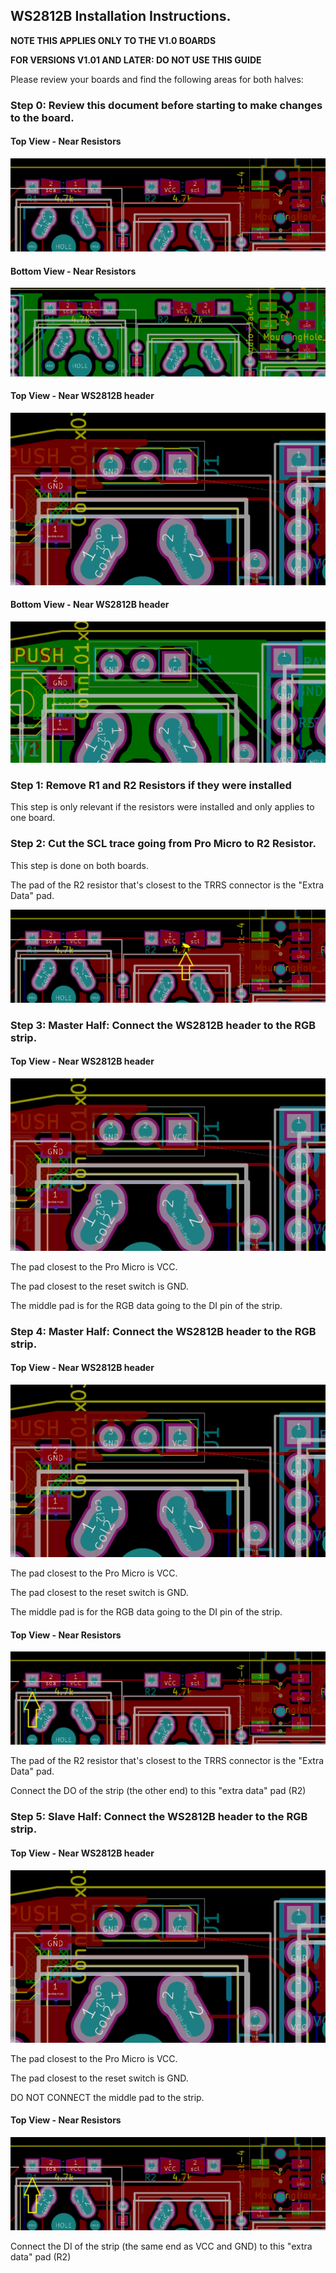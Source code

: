 ## WS2812B Installation Instructions.
**NOTE THIS APPLIES ONLY TO THE V1.0 BOARDS**

**FOR VERSIONS V1.01 AND LATER: DO NOT USE THIS GUIDE** 

Please review your boards and find the following areas for both halves:
### Step 0: Review this document before starting to make changes to the board.

#### Top View - Near Resistors

![I2CRT](/images/I2C%20Resistors.V1.00%20Top.PNG)

#### Bottom View - Near Resistors

![I2CRB](/images/I2C%20Resistors.V1.00%20Bottom.PNG)

#### Top View - Near WS2812B header

![WSRT](/images/WS2812B.V1.00%20Top.PNG)

#### Bottom View - Near WS2812B header

![WSRB](/images/WS2812B.V1.00%20Bottom.PNG)


### Step 1: Remove R1 and R2 Resistors if they were installed 
This step is only relevant if the resistors were installed and only applies to one board.


### Step 2: Cut the SCL trace going from Pro Micro to R2 Resistor.
This step is done on both boards.  

The pad of the R2 resistor that's closest to the TRRS connector is the "Extra Data" pad.

![diodes](/images/I2C%20Resistors.CUTHERE.V1.00%20Top.png)

### Step 3: Master Half: Connect the WS2812B header to the RGB strip.

#### Top View - Near WS2812B header
![diodes](/images/WS2812B.V1.00%20Top.PNG)

The pad closest to the Pro Micro is VCC.

The pad closest to the reset switch is GND.

The middle pad is for the RGB data going to the DI pin of the strip.

### Step 4: Master Half: Connect the WS2812B header to the RGB strip.

#### Top View - Near WS2812B header
![diodes](/images/WS2812B.V1.00%20Top.PNG)

The pad closest to the Pro Micro is VCC.

The pad closest to the reset switch is GND.

The middle pad is for the RGB data going to the DI pin of the strip.


#### Top View - Near Resistors
![diodes](/images/I2C%20Resistors.EXTRADATA.V1.00%20Top.png)

The pad of the R2 resistor that's closest to the TRRS connector is the "Extra Data" pad.

Connect the DO of the strip (the other end) to this "extra data" pad (R2)

### Step 5: Slave Half: Connect the WS2812B header to the RGB strip.

#### Top View - Near WS2812B header
![diodes](/images/WS2812B.V1.00%20Top.PNG)

The pad closest to the Pro Micro is VCC.

The pad closest to the reset switch is GND.

DO NOT CONNECT the middle pad to the strip.

#### Top View - Near Resistors

![diodes](/images/I2C%20Resistors.EXTRADATA.V1.00%20Top.png)

Connect the DI of the strip (the same end as VCC and GND) to this "extra data" pad (R2)


